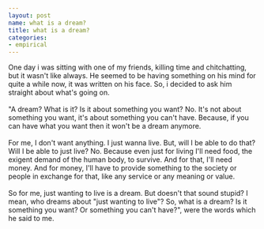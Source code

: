 ```yaml
---
layout: post
name: what is a dream?
title: what is a dream?
categories: 
- empirical
---
```


One day i was sitting with one of my friends, killing time and chitchatting, but it wasn't like always. He seemed to be having something on his mind for quite a while now, it was written on his face. So, i decided to ask him straight about what's going on.<br/><br/>"A dream? What is it? Is it about something you want? No. It's not about something you want, it's about something you can't have. Because, if you can have what you want then it won't be a dream anymore.<br/><br/>
For me, I don't want anything. I just wanna live. But, will I be able to do that? Will I be able to just live? No. Because even just for living I'll need food, the exigent demand of the human body, to survive. And for that, I'll need money. And for money, I'll have to provide something to the society or people in exchange for that, like any service or any meaning or value.<br/><br/>
So for me, just wanting to live is a dream. But doesn't that sound stupid? I mean, who dreams about "just wanting to live"? So, what is a dream? Is it something you want? Or something you can't have?", were the words which he said to me. 
 
